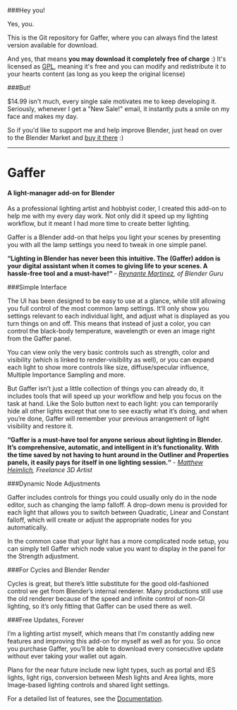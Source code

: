 ###Hey you!

Yes, you.

This is the Git repository for Gaffer, where you can always find the latest version available for download.

And yes, that means **you may download it completely free of charge** :) It's licensed as [GPL], meaning it's free and you can modify and redistribute it to your hearts content (as long as you keep the original license)

###But!

$14.99 isn't much, every single sale motivates me to keep developing it. Seriously, whenever I get a "New Sale!" email, it instantly puts a smile on my face and makes my day.

So if you'd like to support me and help improve Blender, just head on over to the Blender Market and [buy it there] :)

---

Gaffer
=========
#### A light-manager add-on for Blender

As a professional lighting artist and hobbyist coder, I created this add-on to help me with my every day work. Not only did it speed up my lighting workflow, but it meant I had more time to create better lighting.

Gaffer is a Blender add-on that helps you light your scenes by presenting you with all the lamp settings you need to tweak in one simple panel.

**“Lighting in Blender has never been this intuitive. The (Gaffer) addon is your digital assistant when it comes to giving life to your scenes. A hassle-free tool and a must-have!“** - *[Reynante Martinez], of Blender Guru*

###Simple Interface

The UI has been designed to be easy to use at a glance, while still allowing you full control of the most common lamp settings. It’ll only show you settings relevant to each individual light, and adjust what is displayed as you turn things on and off. This means that instead of just a color, you can control the black-body temperature, wavelength or even an image right from the Gaffer panel.

You can view only the very basic controls such as strength, color and visibility (which is linked to render-visibility as well), or you can expand each light to show more controls like size, diffuse/specular influence, Multiple Importance Sampling and more.

But Gaffer isn’t just a little collection of things you can already do, it includes tools that will speed up your workflow and help you focus on the task at hand. Like the Solo button next to each light: you can temporarily hide all other lights except that one to see exactly what it’s doing, and when you’re done, Gaffer will remember your previous arrangement of light visibility and restore it.

**“Gaffer is a must-have tool for anyone serious about lighting in Blender. It’s comprehensive, automatic, and intelligent in it’s functionality. With the time saved by not having to hunt around in the Outliner and Properties panels, it easily pays for itself in one lighting session.“** - *[Matthew Heimlich], Freelance 3D Artist*

###Dynamic Node Adjustments

Gaffer includes controls for things you could usually only do in the node editor, such as changing the lamp falloff. A drop-down menu is provided for each light that allows you to switch between Quadratic, Linear and Constant falloff, which will create or adjust the appropriate nodes for you automatically.

In the common case that your light has a more complicated node setup, you can simply tell Gaffer which node value you want to display in the panel for the Strength adjustment.

###For Cycles and Blender Render

Cycles is great, but there’s little substitute for the good old-fashioned control we get from Blender’s internal renderer. Many productions still use the old renderer because of the speed and infinite control of non-GI lighting, so it’s only fitting that Gaffer can be used there as well.

###Free Updates, Forever

I’m a lighting artist myself, which means that I’m constantly adding new features and improving this add-on for myself as well as for you. So once you purchase Gaffer, you’ll be able to download every consecutive update without ever taking your wallet out again.

Plans for the near future include new light types, such as portal and IES lights, light rigs, conversion between Mesh lights and Area lights, more Image-based lighting controls and shared light settings.

For a detailed list of features, see the [Documentation].

[GPL]:http://www.gnu.org/copyleft/gpl.html
[buy it there]:http://cgcookiemarkets.com/blender/all-products/gaffer-light-manager/
[Reynante Martinez]:http://www.reynantemartinez.com/
[Matthew Heimlich]:http://cgcookie.com/blender/author/matt-heimlich/
[Documentation]:http://cgcookiemarkets.com/blender/all-products/gaffer-light-manager/?view=docs

